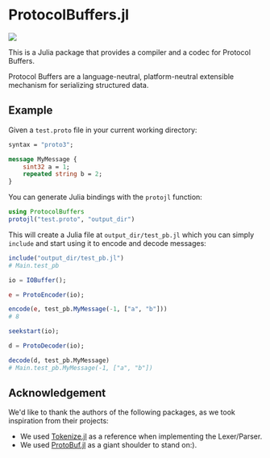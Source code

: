 # ProtocolBuffers.jl

[![][docs-dev-img]][docs-dev-url]

This is a Julia package that provides a compiler and a codec for Protocol Buffers.

Protocol Buffers are a language-neutral, platform-neutral extensible mechanism for serializing structured data.

## Example

Given a `test.proto` file in your current working directory:
```protobuf
syntax = "proto3";

message MyMessage {
    sint32 a = 1;
    repeated string b = 2;
}
```
You can generate Julia bindings with the `protojl` function:
```julia
using ProtocolBuffers
protojl("test.proto", "output_dir")
```

This will create a Julia file at `output_dir/test_pb.jl` which you can simply `include` and start using it to encode and decode messages:

```julia
include("output_dir/test_pb.jl")
# Main.test_pb

io = IOBuffer();

e = ProtoEncoder(io);

encode(e, test_pb.MyMessage(-1, ["a", "b"]))
# 8

seekstart(io);

d = ProtoDecoder(io);

decode(d, test_pb.MyMessage)
# Main.test_pb.MyMessage(-1, ["a", "b"])
```
## Acknowledgement

We'd like to thank the authors of the following packages, as we took inspiration from their projects:

* We used [Tokenize.jl](https://github.com/JuliaLang/Tokenize.jl) as a reference when implementing the Lexer/Parser.
* We used [ProtoBuf.jl](https://github.com/JuliaIO/ProtoBuf.jl) as a giant shoulder to stand on:).

[docs-dev-img]: https://img.shields.io/badge/docs-dev-blue.svg
[docs-dev-url]: https://drvi.github.io/ProtocolBuffers.jl/dev/
